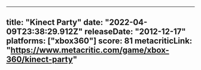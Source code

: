 
---
title: "Kinect Party"
date: "2022-04-09T23:38:29.912Z"
releaseDate: "2012-12-17"
platforms: ["xbox360"]
score: 81
metacriticLink: "https://www.metacritic.com/game/xbox-360/kinect-party"
---
